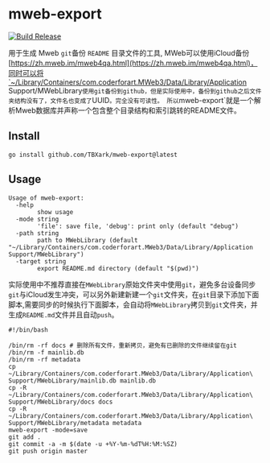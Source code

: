 # mweb-export

[![Build Release](https://github.com/TBXark/mweb-export/actions/workflows/Release.yml/badge.svg)](https://github.com/TBXark/mweb-export/actions/workflows/Release.yml)

用于生成 Mweb `git`备份 `README` 目录文件的工具, MWeb可以使用iCloud备份[https://zh.mweb.im/mweb4qa.html](https://zh.mweb.im/mweb4qa.html)，同时可以将`~/Library/Containers/com.coderforart.MWeb3/Data/Library/Application Support/MWebLibrary`使用git备份到github，但是实际使用中，备份到github之后文件夹结构没有了，文件名也变成了`UUID`。完全没有可读性。
所以`mweb-export`就是一个解析Mweb数据库并声称一个包含整个目录结构和索引跳转的README文件。




## Install


```shell
go install github.com/TBXark/mweb-export@latest
```




## Usage

```
Usage of mweb-export:
  -help
    	show usage
  -mode string
    	'file': save file, 'debug': print only (default "debug")
  -path string
    	path to MWebLibrary (default "~/Library/Containers/com.coderforart.MWeb3/Data/Library/Application Support/MWebLibrary")
  -target string
    	export README.md directory (default "$(pwd)")
```


实际使用中不推荐直接在`MWebLibrary`原始文件夹中使用`git`，避免多台设备同步`git`与iCloud发生冲突，可以另外新建新建一个`git`文件夹，在`git`目录下添加下面脚本,需要同步的时候执行下面脚本，会自动将`MWebLibrary`拷贝到`git`文件夹，并生成`README.md`文件并且自动`push`。


```shell
#!/bin/bash

/bin/rm -rf docs # 删除所有文件，重新拷贝，避免有已删除的文件继续留在git
/bin/rm -f mainlib.db
/bin/rm -rf metadata
cp ~/Library/Containers/com.coderforart.MWeb3/Data/Library/Application\ Support/MWebLibrary/mainlib.db mainlib.db
cp -R ~/Library/Containers/com.coderforart.MWeb3/Data/Library/Application\ Support/MWebLibrary/docs docs
cp -R ~/Library/Containers/com.coderforart.MWeb3/Data/Library/Application\ Support/MWebLibrary/metadata metadata
mweb-export -mode=save
git add .
git commit -a -m $(date -u +%Y-%m-%dT%H:%M:%SZ)
git push origin master
```

